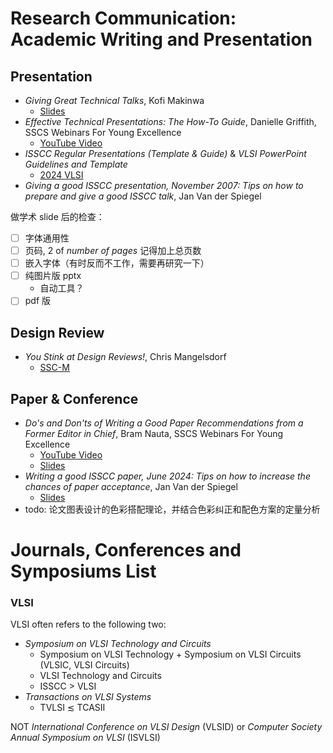 # Research Communication: Academic Writing and Presentation

## Presentation

- *Giving Great Technical Talks*, Kofi Makinwa
  - [Slides](https://ei.et.tudelft.nl/docs/Makinwa_-_Giving_Great_Talks_2023.pdf)
- *Effective Technical Presentations: The How-To Guide*, Danielle Griffith, SSCS Webinars For Young Excellence
  - [YouTube Video](https://youtu.be/TW6m4jZd4yk?t=314)
- *ISSCC Regular Presentations (Template & Guide)* & *VLSI PowerPoint Guidelines and Template*
  - [2024 VLSI](https://archive.vlsisymposium.org/24web/author-instructions/)
- *Giving a good ISSCC presentation, November 2007: Tips on how to prepare and give a good ISSCC talk*, Jan Van der Spiegel

做学术 slide 后的检查：

- [ ] 字体通用性
- [ ] 页码, 2 of *number of pages* 记得加上总页数
- [ ] 嵌入字体（有时反而不工作，需要再研究一下）
- [ ] 纯图片版 pptx
  - 自动工具？
- [ ] pdf 版

## Design Review

- *You Stink at Design Reviews!*, Chris Mangelsdorf
  - [SSC-M](https://ieeexplore.ieee.org/document/10752736)

## Paper & Conference

- *Do's and Don'ts of Writing a Good Paper Recommendations from a Former Editor in Chief*, Bram Nauta, SSCS Webinars For Young Excellence
  - [YouTube Video](https://youtu.be/atxWbgOX454?t=305)
  - [Slides](https://resourcecenter.sscs.ieee.org/education/webinars/sscsweb3099)
- *Writing a good ISSCC paper, June 2024: Tips on how to increase the chances of paper acceptance*, Jan Van der Spiegel
  - [Slides](https://submissions.mirasmart.com/ISSCC2025/PDF/ISSCC2025_WritingGoodISSCCPaper.pdf)
- todo: 论文图表设计的色彩搭配理论，并结合色彩纠正和配色方案的定量分析



# Journals, Conferences and Symposiums List

### VLSI

VLSI often refers to the following two:

- *Symposium on VLSI Technology and Circuits*
  - Symposium on VLSI Technology + Symposium on VLSI Circuits (VLSIC, VLSI Circuits)
  - VLSI Technology and Circuits
  - ISSCC > VLSI
- *Transactions on VLSI Systems*
  - TVLSI ≲ TCASII

NOT *International Conference on VLSI Design* (VLSID) or *Computer Society Annual Symposium on VLSI* (ISVLSI)
